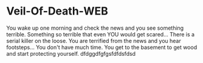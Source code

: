 # Veil-Of-Death-WEB
You wake up one morning and check the news and you see something terrible. Something so terrible that even YOU would get scared... There is a serial killer on the loose. You are terrified from the news and you hear footsteps... You don't have much time. You get to the basement to get wood and start protecting yourself. dfdggdfgfgsfdfdsfdsd
